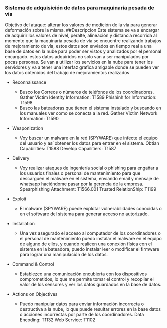 ### Sistema de adquisición de datos para maquinaria pesada de vía 

Objetivo del ataque: alterar los valores de medición de la vía para generar deformación sobre la misma.
##Descripcion
Este sistema se va a encargar de adquirir los valores de nivel, peralte, alineación y distancia recorrida al momento que la maquinaria pesada de vía se encuentre realizando trabajos de mejoramiento de vía, estos datos son enviados en tiempo real a una base de datos en la nube para poder ser vistos y analizados por el personal encargado. estos datos adquiridos no solo van a ser manipulados por pocas personas.
Se van a utilizar los servicios en la nube para tener los servidores y va a tener una interfaz grafica amigable donde se pueden ver los datos obtenidos del trabajo de mejoramientos realizados
* Reconnaissance
  - Busco los Correos o números de teléfonos de los coordinadores. 
Gather Victim Identity Information: T1589
Phishinh for Information: T1598 
  - Busco las bateadoras que tienen el sistema instalado y buscando en los manuales ver como se conecta a la red.
Gather Victim Network Information: T1590
* Weaponization
  - Voy buscar un malware en la red (SPYWARE) que infecte el equipo del usuario y así obtener los datos para entrar en el sistema. 
 Obtian Capabilities: T1588
Develop Capailitiers: T1587
* Delivery
  - Voy realizar ataques de ingeniería social o phishing para engañar a los usuarios finales o personal de mantenimiento para que descarguen el malware en el sistema, enviando email y mensaje de whatsapp haciéndome pasar por la gerencia de la empresa.
Spearphishing Attachment: T1566.001
Trusted RelationShip: T1199 
* Exploit
  - El malware (SPYWARE) puede explotar vulnerabilidades conocidas o en el software del sistema para generar acceso no autorizado.
  
* Installation  
  - Una vez asegurado el acceso al computador de los coordinadores o el personal de mantenimiento puedo instalar el malware en el equipo de alguno de ellos, y cuando realicen una conexión física con el sistema en la bateadora, puedo instalar leer o modificar el firmware para lograr una manipulación de los datos.

* Command & Control
  - Establezco una comunicación encubierta con los dispositivos comprometidos, lo que me permite tomar el control y recopilar el valor de los sensores y ver los datos guardados en la base de datos.
  
* Actions on Objectives
  - Puedo manipular datos para enviar información incorrecta o destructiva a la nube, lo que puede resultar errores en la base datos o acciones incorrectas por parte de los coordinadores.
Data Encoding: T1132
Web Service: T1102
